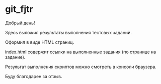 # git_fjtr
Добрый день!

Здесь выложил результаты выполнения тестовых заданий.

Оформил в виде HTML страниц.

index.html содержит ссылки на выполненные задания (по странице на задание).

Результат выполнения скриптов можно смотреть в консоли браузера.

Буду благодарен за отзыв.
